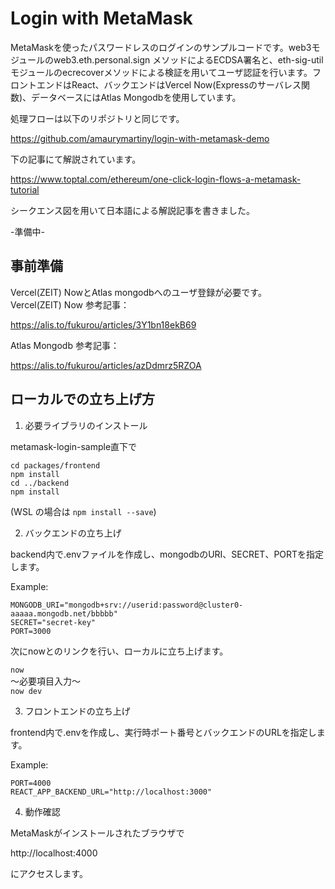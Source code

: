 # Login with MetaMask

MetaMaskを使ったパスワードレスのログインのサンプルコードです。web3モジュールのweb3.eth.personal.sign メソッドによるECDSA署名と、eth-sig-utilモジュールのecrecoverメソッドによる検証を用いてユーザ認証を行います。フロントエンドはReact、バックエンドはVercel Now(Expressのサーバレス関数)、データベースにはAtlas Mongodbを使用しています。

処理フローは以下のリポジトリと同じです。

https://github.com/amaurymartiny/login-with-metamask-demo  

下の記事にて解説されています。

https://www.toptal.com/ethereum/one-click-login-flows-a-metamask-tutorial

シークエンス図を用いて日本語による解説記事を書きました。  

-準備中-


## 事前準備

Vercel(ZEIT) NowとAtlas mongodbへのユーザ登録が必要です。  
Vercel(ZEIT) Now 参考記事：

https://alis.to/fukurou/articles/3Y1bn18ekB69  

Atlas Mongodb 参考記事：

https://alis.to/fukurou/articles/azDdmrz5RZOA


## ローカルでの立ち上げ方

1. 必要ライブラリのインストール  

metamask-login-sample直下で  

```
cd packages/frontend
npm install
cd ../backend
npm install
```

(WSL の場合は `npm install --save`)

2. バックエンドの立ち上げ

backend内で.envファイルを作成し、mongodbのURI、SECRET、PORTを指定します。  

Example:

```
MONGODB_URI="mongodb+srv://userid:password@cluster0-aaaaa.mongodb.net/bbbbb"
SECRET="secret-key"
PORT=3000
```

次にnowとのリンクを行い、ローカルに立ち上げます。

`now`  
～必要項目入力～  
`now dev`

3. フロントエンドの立ち上げ

frontend内で.envを作成し、実行時ポート番号とバックエンドのURLを指定します。

Example:

```
PORT=4000
REACT_APP_BACKEND_URL="http://localhost:3000"
```

4. 動作確認

MetaMaskがインストールされたブラウザで

http://localhost:4000

にアクセスします。


